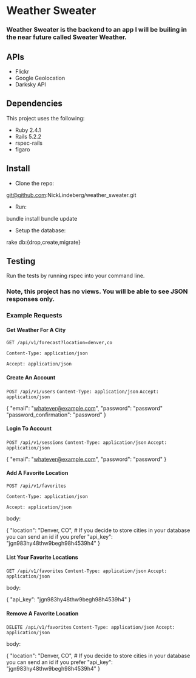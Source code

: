 # Weather Sweater
### Weather Sweater is the backend to an app I will be builing in the near future called Sweater Weather.

## APIs 

- Flickr
- Google Geolocation
- Darksky API

## Dependencies 

This project uses the following:

 - Ruby 2.4.1
 - Rails 5.2.2
 - rspec-rails
 - figaro
 
## Install 

 - Clone the repo:
 
git@github.com:NickLindeberg/weather_sweater.git 

 - Run:
 
 bundle install
 bundle update
 
 - Setup the database:
 
 rake db:{drop,create,migrate}
 
 ## Testing
 
 Run the tests by running rspec into your command line.

### Note, this project has no views.  You will be able to see JSON responses only. 

### Example Requests

#### Get Weather For A City
`GET /api/v1/forecast?location=denver,co`

`Content-Type: application/json`

`Accept: application/json`

#### Create An Account
`POST /api/v1/users`
`Content-Type: application/json`
`Accept: application/json`

{
  "email": "whatever@example.com",
  "password": "password"
  "password_confirmation": "password"
}

#### Login To Account
`POST /api/v1/sessions`
`Content-Type: application/json`
`Accept: application/json`

{
  "email": "whatever@example.com",
  "password": "password"
}

#### Add A Favorite Location
`POST /api/v1/favorites`

`Content-Type: application/json`

`Accept: application/json`

body:

{
  "location": "Denver, CO", # If you decide to store cities in your database you can send an id if you prefer
  "api_key": "jgn983hy48thw9begh98h4539h4"
}

#### List Your Favorite Locations
`GET /api/v1/favorites`
`Content-Type: application/json`
`Accept: application/json`

body:

{
  "api_key": "jgn983hy48thw9begh98h4539h4"
}

#### Remove A Favorite Location
`DELETE /api/v1/favorites`
`Content-Type: application/json`
`Accept: application/json`

body:

{
  "location": "Denver, CO", # If you decide to store cities in your database you can send an id if you prefer
  "api_key": "jgn983hy48thw9begh98h4539h4"
}
